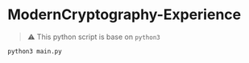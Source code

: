 # ModernCryptography-Experience

>:warning: This python script is base on `python3`

```
python3 main.py
```
